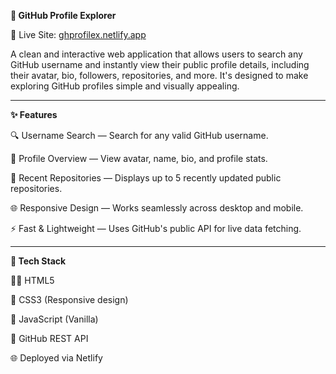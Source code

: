 **🧠 GitHub Profile Explorer**

🔗 Live Site: [ghprofilex.netlify.app](https://ghprofilex.netlify.app/)

A clean and interactive web application that allows users to search any GitHub username and instantly view their public profile details, including their avatar, bio, followers, repositories, and more. It's designed to make exploring GitHub profiles simple and visually appealing.

____________________________________________________________________________________________________________

**✨ Features**

🔍 Username Search — Search for any valid GitHub username.

👤 Profile Overview — View avatar, name, bio, and profile stats.

📁 Recent Repositories — Displays up to 5 recently updated public repositories.

🌐 Responsive Design — Works seamlessly across desktop and mobile.

⚡ Fast & Lightweight — Uses GitHub's public API for live data fetching.

____________________________________________________________________________________________________________

**🚀 Tech Stack**

🧑‍💻 HTML5

🎨 CSS3 (Responsive design)

🧠 JavaScript (Vanilla)

📡 GitHub REST API

🌐 Deployed via Netlify





